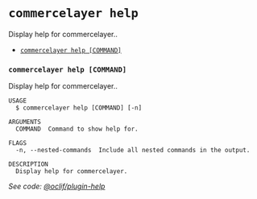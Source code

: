 `commercelayer help`
====================

Display help for commercelayer..

* [`commercelayer help [COMMAND]`](#commercelayer-help-command)

### `commercelayer help [COMMAND]`

Display help for commercelayer..

```
USAGE
  $ commercelayer help [COMMAND] [-n]

ARGUMENTS
  COMMAND  Command to show help for.

FLAGS
  -n, --nested-commands  Include all nested commands in the output.

DESCRIPTION
  Display help for commercelayer.
```

_See code: [@oclif/plugin-help](https://github.com/oclif/plugin-help/blob/v5.1.10/src/commands/help.ts)_
